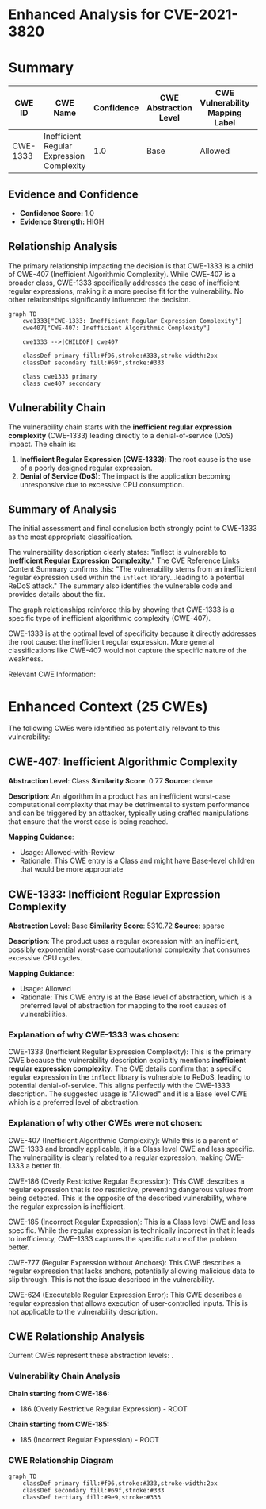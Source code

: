 # Enhanced Analysis for CVE-2021-3820

# Summary
| CWE ID | CWE Name | Confidence | CWE Abstraction Level | CWE Vulnerability Mapping Label | CWE-Vulnerability Mapping Notes |
|---|---|---|---|---|---|
| CWE-1333 | Inefficient Regular Expression Complexity | 1.0 | Base | Allowed | Primary CWE |

## Evidence and Confidence

*   **Confidence Score:** 1.0
*   **Evidence Strength:** HIGH

## Relationship Analysis
The primary relationship impacting the decision is that CWE-1333 is a child of CWE-407 (Inefficient Algorithmic Complexity). While CWE-407 is a broader class, CWE-1333 specifically addresses the case of inefficient regular expressions, making it a more precise fit for the vulnerability. No other relationships significantly influenced the decision.

```mermaid
graph TD
    cwe1333["CWE-1333: Inefficient Regular Expression Complexity"]
    cwe407["CWE-407: Inefficient Algorithmic Complexity"]
    
    cwe1333 -->|CHILDOF| cwe407
    
    classDef primary fill:#f96,stroke:#333,stroke-width:2px
    classDef secondary fill:#69f,stroke:#333
    
    class cwe1333 primary
    class cwe407 secondary
```

## Vulnerability Chain
The vulnerability chain starts with the **inefficient regular expression complexity** (CWE-1333) leading directly to a denial-of-service (DoS) impact. The chain is:

1.  **Inefficient Regular Expression (CWE-1333)**: The root cause is the use of a poorly designed regular expression.
2.  **Denial of Service (DoS)**: The impact is the application becoming unresponsive due to excessive CPU consumption.

## Summary of Analysis
The initial assessment and final conclusion both strongly point to CWE-1333 as the most appropriate classification.

The vulnerability description clearly states: "inflect is vulnerable to **Inefficient Regular Expression Complexity**." The CVE Reference Links Content Summary confirms this: "The vulnerability stems from an inefficient regular expression used within the `inflect` library...leading to a potential ReDoS attack." The summary also identifies the vulnerable code and provides details about the fix.

The graph relationships reinforce this by showing that CWE-1333 is a specific type of inefficient algorithmic complexity (CWE-407).

CWE-1333 is at the optimal level of specificity because it directly addresses the root cause: the inefficient regular expression. More general classifications like CWE-407 would not capture the specific nature of the weakness.

Relevant CWE Information:

# Enhanced Context (25 CWEs)
The following CWEs were identified as potentially relevant to this vulnerability:

## CWE-407: Inefficient Algorithmic Complexity
**Abstraction Level**: Class
**Similarity Score**: 0.77
**Source**: dense

**Description**:
An algorithm in a product has an inefficient worst-case computational complexity that may be detrimental to system performance and can be triggered by an attacker, typically using crafted manipulations that ensure that the worst case is being reached.

**Mapping Guidance**:
- Usage: Allowed-with-Review
- Rationale: This CWE entry is a Class and might have Base-level children that would be more appropriate

## CWE-1333: Inefficient Regular Expression Complexity
**Abstraction Level**: Base
**Similarity Score**: 5310.72
**Source**: sparse

**Description**:
The product uses a regular expression with an inefficient, possibly exponential worst-case computational complexity that consumes excessive CPU cycles.

**Mapping Guidance**:
- Usage: Allowed
- Rationale: This CWE entry is at the Base level of abstraction, which is a preferred level of abstraction for mapping to the root causes of vulnerabilities.

### Explanation of why CWE-1333 was chosen:

CWE-1333 (Inefficient Regular Expression Complexity): This is the primary CWE because the vulnerability description explicitly mentions **inefficient regular expression complexity**. The CVE details confirm that a specific regular expression in the `inflect` library is vulnerable to ReDoS, leading to potential denial-of-service. This aligns perfectly with the CWE-1333 description. The suggested usage is "Allowed" and it is a Base level CWE which is a preferred level of abstraction.

### Explanation of why other CWEs were not chosen:

CWE-407 (Inefficient Algorithmic Complexity): While this is a parent of CWE-1333 and broadly applicable, it is a Class level CWE and less specific. The vulnerability is clearly related to a regular expression, making CWE-1333 a better fit.

CWE-186 (Overly Restrictive Regular Expression): This CWE describes a regular expression that is *too* restrictive, preventing dangerous values from being detected. This is the opposite of the described vulnerability, where the regular expression is inefficient.

CWE-185 (Incorrect Regular Expression): This is a Class level CWE and less specific. While the regular expression is technically incorrect in that it leads to inefficiency, CWE-1333 captures the specific nature of the problem better.

CWE-777 (Regular Expression without Anchors): This CWE describes a regular expression that lacks anchors, potentially allowing malicious data to slip through. This is not the issue described in the vulnerability.

CWE-624 (Executable Regular Expression Error): This CWE describes a regular expression that allows execution of user-controlled inputs. This is not applicable to the vulnerability description.


## CWE Relationship Analysis

Current CWEs represent these abstraction levels: .


### Vulnerability Chain Analysis

**Chain starting from CWE-186:**
- 186 (Overly Restrictive Regular Expression) - ROOT


**Chain starting from CWE-185:**
- 185 (Incorrect Regular Expression) - ROOT



### CWE Relationship Diagram

```mermaid
graph TD
    classDef primary fill:#f96,stroke:#333,stroke-width:2px
    classDef secondary fill:#69f,stroke:#333
    classDef tertiary fill:#9e9,stroke:#333
```